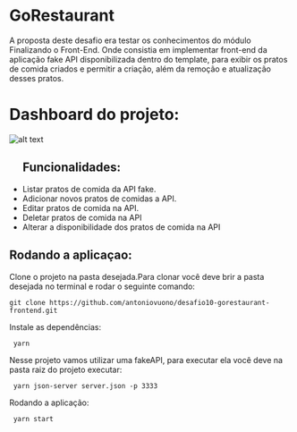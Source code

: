 <h1>GoRestaurant</h1>
<p>A proposta deste desafio era testar os conhecimentos do módulo Finalizando o Front-End. Onde consistia em implementar front-end da aplicação fake API disponibilizada dentro do template, para exibir os pratos de comida criados e permitir a criação, além da remoção e atualização desses pratos.</p>

<h1> Dashboard do projeto: </h1>

![alt text](https://user-images.githubusercontent.com/50913322/87712632-59d31080-c77f-11ea-94bf-cd2b9f852af1.jpg)


<ul>
<h2>Funcionalidades:</h2>
    <li>Listar pratos de comida da API fake. </li>
    <li>Adicionar novos pratos de comidas a API.</li>
    <li>Editar pratos de comida na API.</li>
    <li>Deletar pratos de comida na API</li>
    <li>Alterar a disponibilidade dos pratos de comida na API</li>
</ul>

<h2> Rodando a aplicaçao: </h2>
<p> Clone o projeto na pasta desejada.Para clonar você deve brir a pasta desejada no terminal e rodar o seguinte comando: </p>
<code>git clone https://github.com/antoniovuono/desafio10-gorestaurant-frontend.git </code>

<p> Instale as dependências:</p>
<code> yarn </code>
<p> Nesse projeto vamos utilizar uma fakeAPI, para executar ela você deve na pasta raiz do projeto executar:</p>
<code> yarn json-server server.json -p 3333 </code>
<p> Rodando a aplicação:</p>
<code> yarn start </code>
